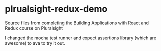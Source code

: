 # plrualsight-redux-demo
Source files from completing the Building Applications with React and Redux course on Pluralsight

I changed the mocha test runner and expect assertions library (which are awesome) to ava to try it out. 
